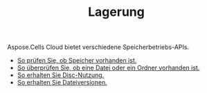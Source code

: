 ﻿---
title: Lagerung
second_title: Aspose.Cells Cloud Documen
type: docs
url: /de/storage/
keywords: disc-usage, file version, exist
description: Aspose.Cells Cloud REST API unterstützt das Hochladen, Herunterladen, Löschen, Kopieren und Verschieben von Ordnern. SDK unterstützt verschiedene Entwicklungssprachen. Dazu gehören Android, C#, Go, Java, NodeJS, Perl, PHP, Python, Ruby und Swift
weight: 100
kwords: Excel, Office Cloud, REST API, Tabellenkalkulation, PDF, CSV, Json, Markdwon, Speicher
---
Aspose.Cells Cloud bietet verschiedene Speicherbetriebs-APIs.

- [So prüfen Sie, ob Speicher vorhanden ist.](/cells/de/storage/exist/)
- [So überprüfen Sie, ob eine Datei oder ein Ordner vorhanden ist.](/cells/de/storage/object-exists/)
- [So erhalten Sie Disc-Nutzung.](/cells/de/storage/disc/)
- [So erhalten Sie Dateiversionen.](/cells/de/storage/file-versions/)

